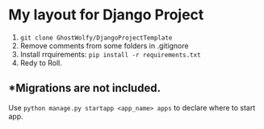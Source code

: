 # My layout for Django Project

1. ``` git clone GhostWolfy/DjangoProjectTemplate ```
2. Remove comments from some folders in .gitignore
3. Install rrquirements: ``` pip install -r requirements.txt ```
4. Redy to Roll.

*Migrations are not included.
---
Use ```python manage.py startapp <app_name> apps``` to declare where to start app.
